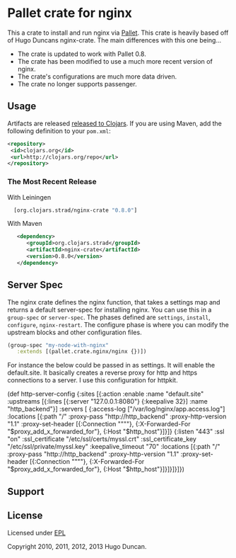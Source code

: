 # Pallet crate for nginx

This a crate to install and run nginx via [Pallet](http://pallet.github.com/).  This crate is heavily based off of
Hugo Duncans nginx-crate.  The main differences with this one being...
* The crate is updated to work with Pallet 0.8.
* The crate has been modified to use a much more recent version of nginx.
* The crate's configurations are much more data driven.
* The crate no longer supports passenger.

## Usage
Artifacts are released [released to Clojars](https://clojars.org/strad/datomic-crate).  If you are using Maven, add the following definition to your `pom.xml`:
```xml
<repository>
 <id>clojars.org</id>
 <url>http://clojars.org/repo</url>
</repository>
```

### The Most Recent Release
With Leiningen
```clojure
  [org.clojars.strad/nginx-crate "0.8.0"]
```

With Maven
```xml
   <dependency>
      <groupId>org.clojars.strad</groupId>
      <artifactId>nginx-crate</artifactId>
      <version>0.8.0</version>
   </dependency>
```

## Server Spec
The nginx crate defines the nginx function, that takes a settings map and returns a default server-spec for
installing nginx.  You can use this in a `group-spec` or `server-spec`.  The phases defined are
`settings`, `install`, `configure`, `nginx-restart`.   The configure phase is where you can modify
the upstream blocks and other configuration files.

```clj
(group-spec "my-node-with-nginx"
   :extends [(pallet.crate.nginx/nginx {})])
```

For instance the below could be passed in as settings.  It will enable the default.site.
It basically creates a reverse proxy for http and https connections to a server.  I use
this configuration for httpkit.

(def http-server-config
  {:sites [{:action :enable
    :name "default.site"
    :upstreams [{:lines [{:server "127.0.0.1:8080"}
                         {:keepalive 32}]
                 :name "http_backend"}]
    :servers [
              {:access-log ["/var/log/nginx/app.access.log"] 
               :locations [{:path "/"
                           :proxy-pass "http://http_backend"
                           :proxy-http-version "1.1"
                           :proxy-set-header [{:Connection "\"\""},
                                              {:X-Forwarded-For 
                                               "$proxy_add_x_forwarded_for"}, 
                                               {:Host "$http_host"}]}]}
              {:listen "443"
               :ssl "on"
               :ssl_certificate "/etc/ssl/certs/myssl.crt"
               :ssl_certificate_key "/etc/ssl/private/myssl.key"
               :keepalive_timeout "70" 
               :locations [{:path "/"
                           :proxy-pass "http://http_backend"
                           :proxy-http-version "1.1"
                           :proxy-set-header [{:Connection "\"\""},
                                              {:X-Forwarded-For 
                                               "$proxy_add_x_forwarded_for"}, 
                                               {:Host "$http_host"}]}]}]}]})




## Support

## License

Licensed under [EPL](http://www.eclipse.org/legal/epl-v10.html)

Copyright 2010, 2011, 2012, 2013 Hugo Duncan.
